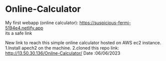 # Online-Calculator
My first webapp (online calculator): https://suspicious-fermi-5194e4.netlify.app  
its a safe link 

New link to reach this simple online calculator hosted on AWS ec2 instance.
1.Install apech2 on the machine.
2.cloned this repo
link: http://13.50.30.136/Onilne-Calculator/
Date :06/06/2023
